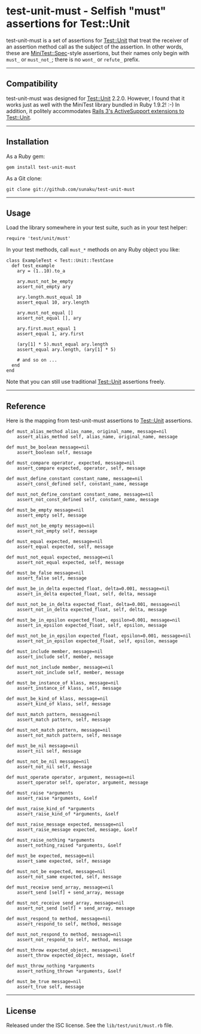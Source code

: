 #         test-unit-must - Selfish "must" assertions for Test::Unit

test-unit-must is a set of assertions for [Test::Unit] that treat the receiver
of an assertion method call as the subject of the assertion.  In other words,
these are [MiniTest::Spec]-style assertions, but their names only begin with
`must_` or `must_not_`; there is no `wont_` or `refute_` prefix.

------------------------------------------------------------------------------
Compatibility
------------------------------------------------------------------------------

test-unit-must was designed for [Test::Unit] 2.2.0.  However, I found that it
works just as well with the MiniTest library bundled in Ruby 1.9.2! :-)  In
addition, it politely accommodates [Rails 3's ActiveSupport extensions to
Test::Unit](
http://rails.rubyonrails.org/classes/ActiveSupport/Testing/SetupAndTeardown/ForClassicTestUnit.html).

------------------------------------------------------------------------------
Installation
------------------------------------------------------------------------------

As a Ruby gem:

    gem install test-unit-must

As a Git clone:

    git clone git://github.com/sunaku/test-unit-must

------------------------------------------------------------------------------
Usage
------------------------------------------------------------------------------

Load the library somewhere in your test suite, such as in your test helper:

    require 'test/unit/must'

In your test methods, call `must_*` methods on any Ruby object you like:

    class ExampleTest < Test::Unit::TestCase
      def test_example
        ary = (1..10).to_a

        ary.must_not_be_empty
        assert_not_empty ary

        ary.length.must_equal 10
        assert_equal 10, ary.length

        ary.must_not_equal []
        assert_not_equal [], ary

        ary.first.must_equal 1
        assert_equal 1, ary.first

        (ary[1] * 5).must_equal ary.length
        assert_equal ary.length, (ary[1] * 5)

        # and so on ...
      end
    end

Note that you can still use traditional [Test::Unit] assertions freely.

------------------------------------------------------------------------------
Reference
------------------------------------------------------------------------------

Here is the mapping from test-unit-must assertions to [Test::Unit] assertions.

    def must_alias_method alias_name, original_name, message=nil
        assert_alias_method self, alias_name, original_name, message

    def must_be_boolean message=nil
        assert_boolean self, message

    def must_compare operator, expected, message=nil
        assert_compare expected, operator, self, message

    def must_define_constant constant_name, message=nil
        assert_const_defined self, constant_name, message

    def must_not_define_constant constant_name, message=nil
        assert_not_const_defined self, constant_name, message

    def must_be_empty message=nil
        assert_empty self, message

    def must_not_be_empty message=nil
        assert_not_empty self, message

    def must_equal expected, message=nil
        assert_equal expected, self, message

    def must_not_equal expected, message=nil
        assert_not_equal expected, self, message

    def must_be_false message=nil
        assert_false self, message

    def must_be_in_delta expected_float, delta=0.001, message=nil
        assert_in_delta expected_float, self, delta, message

    def must_not_be_in_delta expected_float, delta=0.001, message=nil
        assert_not_in_delta expected_float, self, delta, message

    def must_be_in_epsilon expected_float, epsilon=0.001, message=nil
        assert_in_epsilon expected_float, self, epsilon, message

    def must_not_be_in_epsilon expected_float, epsilon=0.001, message=nil
        assert_not_in_epsilon expected_float, self, epsilon, message

    def must_include member, message=nil
        assert_include self, member, message

    def must_not_include member, message=nil
        assert_not_include self, member, message

    def must_be_instance_of klass, message=nil
        assert_instance_of klass, self, message

    def must_be_kind_of klass, message=nil
        assert_kind_of klass, self, message

    def must_match pattern, message=nil
        assert_match pattern, self, message

    def must_not_match pattern, message=nil
        assert_not_match pattern, self, message

    def must_be_nil message=nil
        assert_nil self, message

    def must_not_be_nil message=nil
        assert_not_nil self, message

    def must_operate operator, argument, message=nil
        assert_operator self, operator, argument, message

    def must_raise *arguments
        assert_raise *arguments, &self

    def must_raise_kind_of *arguments
        assert_raise_kind_of *arguments, &self

    def must_raise_message expected, message=nil
        assert_raise_message expected, message, &self

    def must_raise_nothing *arguments
        assert_nothing_raised *arguments, &self

    def must_be expected, message=nil
        assert_same expected, self, message

    def must_not_be expected, message=nil
        assert_not_same expected, self, message

    def must_receive send_array, message=nil
        assert_send [self] + send_array, message

    def must_not_receive send_array, message=nil
        assert_not_send [self] + send_array, message

    def must_respond_to method, message=nil
        assert_respond_to self, method, message

    def must_not_respond_to method, message=nil
        assert_not_respond_to self, method, message

    def must_throw expected_object, message=nil
        assert_throw expected_object, message, &self

    def must_throw_nothing *arguments
        assert_nothing_thrown *arguments, &self

    def must_be_true message=nil
        assert_true self, message

------------------------------------------------------------------------------
License
------------------------------------------------------------------------------

Released under the ISC license.  See the `lib/test/unit/must.rb` file.

[Test::Unit]: http://test-unit.rubyforge.org/
[MiniTest::Spec]: http://rubydoc.info/stdlib/minitest/
